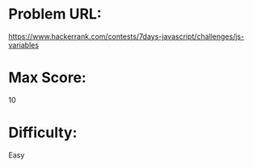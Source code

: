 # Problem URL:
https://www.hackerrank.com/contests/7days-javascript/challenges/js-variables

# Max Score:
10

# Difficulty:
Easy

